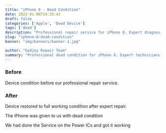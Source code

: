 ```yaml
---
title: "iPhone 8 - Dead Condition"
date: 2022-01-06T14:35:43
draft: false
categories: ['Apple', 'Dead Device']
tags: ['dead']
description: "Professional repair service for iPhone 8. Expert diagnosis and quality repairs in Bangalore."
slug: "iphone-8-dead-condition"
banner: "img/banners/banner-1.jpg"

author: "Gadjoy Repair Team"
summary: "Professional dead condition for iPhone 8. Expert technicians, quality parts, warranty included."
---
```


### Before

Device condition before our professional repair service.

### After

Device restored to full working condition after expert repair.

The iPhone was given to us with dead condition

We had done the Service on the Power ICs and got it working